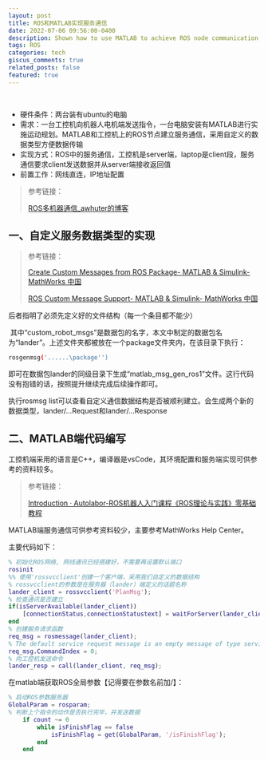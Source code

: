 ```yaml
---
layout: post
title: ROS和MATLAB实现服务通信
date: 2022-07-06 09:56:00-0400
description: Shown how to use MATLAB to achieve ROS node communication
tags: ROS
categories: tech
giscus_comments: true
related_posts: false
featured: true
---
```

​
- 硬件条件：两台装有ubuntu的电脑
- 需求：一台工控机向机器人电机端发送指令，一台电脑安装有MATLAB进行实施运动规划。MATLAB和工控机上的ROS节点建立服务通信，采用自定义的数据类型方便数据传输
- 实现方式：ROS中的服务通信，工控机是server端，laptop是client段，服务通信要求client发送数据并从server端接收返回值
- 前置工作：网线直连，IP地址配置

> 参考链接：
> 
> [ROS多机器通信_awhuter的博客](https://blog.csdn.net/qq_41253960/article/details/121303505)

## 一、自定义服务数据类型的实现

> 参考链接：
> 
> [Create Custom Messages from ROS Package- MATLAB & Simulink- MathWorks 中国](https://ww2.mathworks.cn/help/ros/ug/create-custom-messages-from-ros-package.html?searchHighlight=rosgenmsg&s_tid=srchtitle_rosgenmsg_2)
> 
> [ROS Custom Message Support- MATLAB & Simulink- MathWorks 中国](https://ww2.mathworks.cn/help/ros/ug/ros-custom-message-support.html#butuk98)

后者指明了必须先定义好的文件结构（每一个条目都不能少）

 其中“custom_robot_msgs”是数据包的名字，本文中制定的数据包名为“lander”。上述文件夹都被放在一个package文件夹内，在该目录下执行：
```bash
rosgenmsg('......\package'')
```
即可在数据包lander的同级目录下生成“matlab_msg_gen_ros1”文件。这行代码没有抱错的话，按照提升继续完成后续操作即可。

执行rosmsg list可以查看自定义通信数据结构是否被顺利建立。会生成两个新的数据类型，lander/...Request和lander/...Response

## 二、MATLAB端代码编写
工控机端采用的语言是C++，编译器是vsCode，其环境配置和服务端实现可供参考的资料较多。

> 参考链接：
> 
> [Introduction · Autolabor-ROS机器人入门课程《ROS理论与实践》零基础教程](http://www.autolabor.com.cn/book/ROSTutorials/)

MATLAB端服务通信可供参考资料较少，主要参考MathWorks Help Center。

主要代码如下：
```matlab
% 初始化ROS网络, 网线通讯已经搭建好，不需要再设置默认端口
rosinit 
%% 使用'rossvcclient'创建一个客户端，采用我们自定义的数据结构
% rossvcclient的参数是在服务器（lander）端定义的话题名称
lander_client = rossvcclient('PlanMsg');
% 检查通讯是否建立
if(isServerAvailable(lander_client))
    [connectionStatus,connectionStatustext] = waitForServer(lander_client)
end
% 创建服务请求函数
req_msg = rosmessage(lander_client);
% The default service request message is an empty message of type serviceclient.ServiceType.
req_msg.CommandIndex = 0;
% 向工控机发送命令
lander_resp = call(lander_client, req_msg);
```
在matlab端获取ROS全局参数【记得要在参数名前加/】：

```matlab
% 启动ROS参数服务器
GlobalParam = rosparam;
% 判断上个指令的动作是否执行完毕，并发送数据
    if count ~= 0
        while isFinishFlag == false
            isFinishFlag = get(GlobalParam, '/isFinishFlag');
        end
    end
```